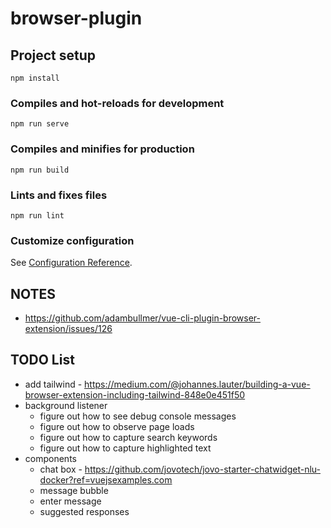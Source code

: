 # browser-plugin

## Project setup
```
npm install
```

### Compiles and hot-reloads for development
```
npm run serve
```

### Compiles and minifies for production
```
npm run build
```

### Lints and fixes files
```
npm run lint
```

### Customize configuration
See [Configuration Reference](https://cli.vuejs.org/config/).



## NOTES
* https://github.com/adambullmer/vue-cli-plugin-browser-extension/issues/126


## TODO List

* add tailwind - https://medium.com/@johannes.lauter/building-a-vue-browser-extension-including-tailwind-848e0e451f50
* background listener
  * figure out how to see debug console messages
  * figure out how to observe page loads
  * figure out how to capture search keywords
  * figure out how to capture highlighted text
* components
  * chat box - https://github.com/jovotech/jovo-starter-chatwidget-nlu-docker?ref=vuejsexamples.com
  * message bubble
  * enter message
  * suggested responses

